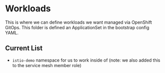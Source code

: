 # Workloads
This is where we can define workloads we want managed via OpenShift GitOps. This folder is defined an ApplicationSet in the bootstrap config YAML.

## Current List
* `istio-demo` namespace for us to work inside of (note: we also added this to the service mesh member role)
